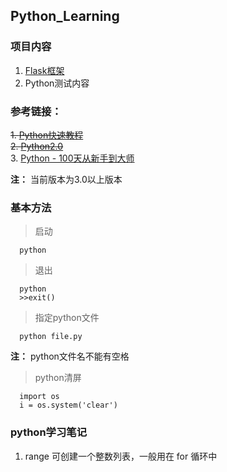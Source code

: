 ## Python_Learning

### 项目内容

1. [Flask框架](https://github.com/Langery/Python_Learning/tree/master/Flask)
2. Python测试内容

### 参考链接：
~~1. [Python快速教程](https://www.cnblogs.com/vamei/archive/2012/09/13/2682778.html)~~<br/>
~~2. [Python2.0](https://alleniverson.gitbooks.io/python2-course/)~~<br/>
3. [Python - 100天从新手到大师](https://github.com/jackfrued/Python-100-Days)

**注：** 当前版本为3.0以上版本

### 基本方法
> 启动
``` node
  python
```
> 退出
``` node
  python
  >>exit()
```
> 指定python文件
``` node
  python file.py
```
**注：** python文件名不能有空格

> python清屏
``` node
  import os
  i = os.system('clear')
```

### python学习笔记

1. range 可创建一个整数列表，一般用在 for 循环中

